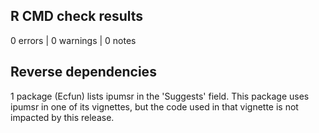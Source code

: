 ## R CMD check results

0 errors | 0 warnings | 0 notes

## Reverse dependencies

1 package (Ecfun) lists ipumsr in the 'Suggests' field. This package
uses ipumsr in one of its vignettes, but the code used in that
vignette is not impacted by this release.
